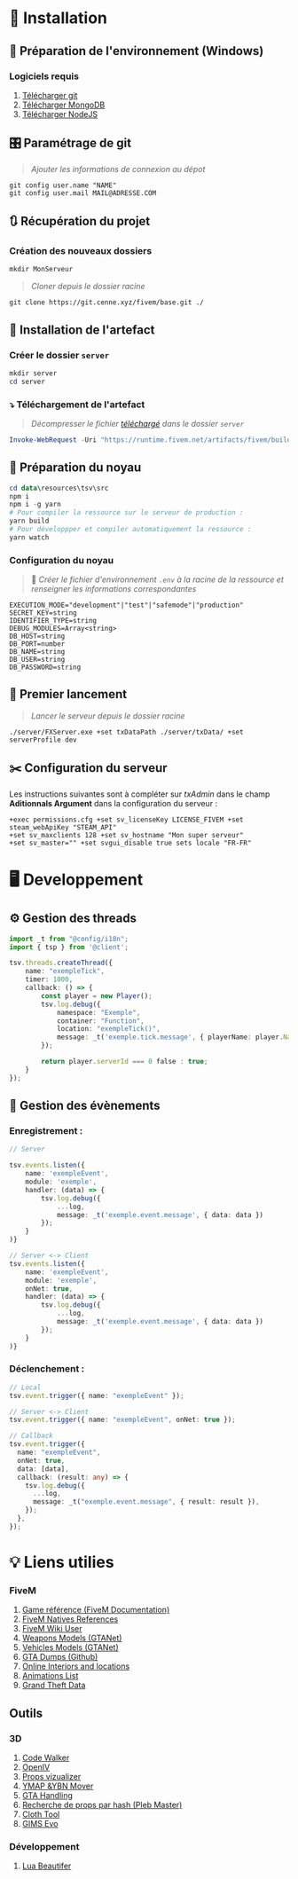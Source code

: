 # 📒 Installation

## 🏒 Préparation de l'environnement (Windows)

### Logiciels requis

1. [Télécharger git](https://git-scm.com/download/win)
2. [Télécharger MongoDB](https://fastdl.mongodb.org/windows/mongodb-windows-x86_64-6.0.0-signed.msi)
3. [Télécharger NodeJS](https://nodejs.org/dist/v16.16.0/node-v16.16.0-x64.msi)

## 🎛️ Paramétrage de git

> _Ajouter les informations de connexion au dépot_

```
git config user.name "NAME"
git config user.mail MAIL@ADRESSE.COM
```

## 🔃 Récupération du projet

### Création des nouveaux dossiers

```powershell
mkdir MonServeur
```

> _Cloner depuis le dossier racine_

```
git clone https://git.cenne.xyz/fivem/base.git ./
```

## 📒 Installation de l'artefact

### Créer le dossier `server`

```powershell
mkdir server
cd server
```

### ⤵️ Téléchargement de l'artefact

> _Décompresser le fichier [téléchargé](https://runtime.fivem.net/artifacts/fivem/build_server_windows/master/5878-a5c270439ddb3bbb1fc4e7d02cb5593be84a9b89/server.7z) dans le dossier `server`_

```powershell
Invoke-WebRequest -Uri "https://runtime.fivem.net/artifacts/fivem/build_server_windows/master/5878-a5c270439ddb3bbb1fc4e7d02cb5593be84a9b89/server.7z" -OutFile "server.7z"
```

## 🧰 Préparation du noyau

```powershell
cd data\resources\tsv\src
npm i
npm i -g yarn
# Pour compiler la ressource sur le serveur de production :
yarn build
# Pour développper et compiler automatiquement la ressource :
yarn watch
```

### Configuration du noyau

> 📘 _Créer le fichier d'environnement `.env` à la racine de la ressource et renseigner les informations correspondantes_

```
EXECUTION_MODE="development"|"test"|"safemode"|"production"
SECRET_KEY=string
IDENTIFIER_TYPE=string
DEBUG_MODULES=Array<string>
DB_HOST=string
DB_PORT=number
DB_NAME=string
DB_USER=string
DB_PASSWORD=string
```

## 🎇 Premier lancement

> _Lancer le serveur depuis le dossier racine_

```
./server/FXServer.exe +set txDataPath ./server/txData/ +set serverProfile dev
```

## ✂️ Configuration du serveur

Les instructions suivantes sont à compléter sur _txAdmin_ dans le champ **Aditionnals Argument** dans la configuration du serveur :

```
+exec permissions.cfg +set sv_licenseKey LICENSE_FIVEM +set steam_webApiKey "STEAM_API"
+set sv_maxclients 128 +set sv_hostname "Mon super serveur"
+set sv_master="" +set svgui_disable true sets locale "FR-FR"
```

# 🖥️ Developpement

## ⚙️ Gestion des threads

```ts
import _t from "@config/i18n";
import { tsp } from '@client';

tsv.threads.createThread({
    name: "exempleTick",
    timer: 1000,
    callback: () => {
        const player = new Player();
        tsv.log.debug({
            namespace: "Exemple",
            container: "Function",
            location: "exempleTick()",
            message: _t('exemple.tick.message', { playerName: player.Name })
        });

        return player.serverId === 0 false : true;
    }
});
```

## 🎉 Gestion des évènements

### Enregistrement :

```ts
// Server

tsv.events.listen({
    name: 'exempleEvent',
    module: 'exemple',
    handler: (data) => {
        tsv.log.debug({
            ...log,
            message: _t('exemple.event.message', { data: data })
        });
    }
)}

// Server <-> Client
tsv.events.listen({
    name: 'exempleEvent',
    module: 'exemple',
    onNet: true,
    handler: (data) => {
        tsv.log.debug({
            ...log,
            message: _t('exemple.event.message', { data: data })
        });
    }
)}
```

### Déclenchement :

```ts
// Local
tsv.event.trigger({ name: "exempleEvent" });

// Server <-> Client
tsv.event.trigger({ name: "exempleEvent", onNet: true });

// Callback
tsv.event.trigger({
  name: "exempleEvent",
  onNet: true,
  data: [data],
  callback: (result: any) => {
    tsv.log.debug({
      ...log,
      message: _t("exemple.event.message", { result: result }),
    });
  },
});
```

# 💡 Liens utilies
### FiveM
1. [Game référence (FiveM Documentation)](https://docs.fivem.net/docs/game-references/)
2. [FiveM Natives References](https://runtime.fivem.net/doc/natives/?n_CFX)
3. [FiveM Wiki User](https://github.com/jorjic/fivem-docs/wiki)
4. [Weapons Models (GTANet)](https://wiki.gtanet.work/index.php?title=Weapons_Models)
5. [Vehicles Models (GTANet)](https://wiki.gtanet.work/index.php?title=Vehicle_Models)
6. [GTA Dumps (Github)](https://github.com/DurtyFree/gta-v-data-dumps)
7. [Online Interiors and locations](https://wiki.gtanet.work/index.php?title=Online_Interiors_and_locations)
8. [Animations List](https://alexguirre.github.io/animations-list/)
9. [Grand Theft Data](http://grandtheftdata.com)
## Outils
### 3D
1. [Code Walker](https://github.com/dexyfex/CodeWalker)
2. [OpenIV](https://openiv.com/)
3. [Props vizualizer](https://mwojtasik.dev/tools/gtav/objects)
4. [YMAP &YBN Mover](https://forum.cfx.re/t/tool-ymap-ybn-mover/307344)
5. [GTA Handling](https://files.gta5-mods.com/uploads/gtav-handling-editor/ac2d6b-GTAV%20Handling%20Editor%201.7.zip)
6. [Recherche de props par hash (Pleb Master)](https://plebmasters.de/?app=objects)
7. [Cloth Tool](https://www.gta5-mods.com/tools/alt-v-cloth-tool-addon-clothes-dlc-generator)
8. [GIMS Evo](https://files.gta5-mods.com/uploads/gims-evo-with-gta-v-support/76198a-Manual.install.rar)
### Développement
1. [Lua Beautifer](https://goonlinetools.com/lua-beautifier/)
